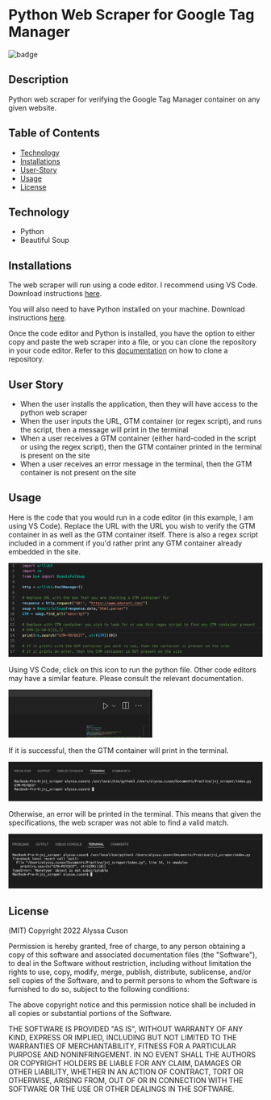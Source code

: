 # Python Web Scraper for Google Tag Manager

![badge](https://img.shields.io/static/v1?label=license&message=MIT&color=blue)

## Description

Python web scraper for verifying the Google Tag Manager container on any given website.

## Table of Contents

-   [Technology](#technology)
-   [Installations](#installations)
-   [User-Story](#user-story)
-   [Usage](#usage)
-   [License](#license)

## Technology

- Python
- Beautiful Soup

## Installations

The web scraper will run using a code editor. I recommend using VS Code. Download instructions [here](https://code.visualstudio.com/download).

You will also need to have Python installed on your machine. Download instructions [here](https://www.python.org/downloads/).

Once the code editor and Python is installed, you have the option to either copy and paste the web scraper into a file, or you can clone the repository in your code editor. Refer to this [documentation](https://docs.github.com/en/repositories/creating-and-managing-repositories/cloning-a-repository) on how to clone a repository.

## User Story

- When the user installs the application, then they will have access to the python web scraper
- When the user inputs the URL, GTM container (or regex script), and runs the script, then a message will print in the terminal
- When a user receives a GTM container (either hard-coded in the script or using the regex script), then the GTM container printed in the terminal is present on the site
- When a user receives an error message in the terminal, then the GTM container is not present on the site

## Usage
Here is the code that you would run in a code editor (in this example, I am using VS Code). Replace the URL with the URL you wish to verify the GTM container in as well as the GTM container itself. There is also a regex script included in a comment if you'd rather print any GTM container already embedded in the site.

![screenshot](./assets/code.png)

Using VS Code, click on this icon to run the python file. Other code editors may have a similar feature. Please consult the relevant documentation.

![screenshot](./assets/run.png)

If it is successful, then the GTM container will print in the terminal.

![screenshot](./assets/terminal-success.png)

Otherwise, an error will be printed in the terminal. This means that given the specifications, the web scraper was not able to find a valid match.

![screenshot](./assets/terminal-error.png)

## License
(MIT) Copyright 2022 Alyssa Cuson

Permission is hereby granted, free of charge, to any person obtaining a copy of this software and associated documentation files (the "Software"), to deal in the Software without restriction, including without limitation the rights to use, copy, modify, merge, publish, distribute, sublicense, and/or sell copies of the Software, and to permit persons to whom the Software is furnished to do so, subject to the following conditions:

The above copyright notice and this permission notice shall be included in all copies or substantial portions of the Software.

THE SOFTWARE IS PROVIDED "AS IS", WITHOUT WARRANTY OF ANY KIND, EXPRESS OR IMPLIED, INCLUDING BUT NOT LIMITED TO THE WARRANTIES OF MERCHANTABILITY, FITNESS FOR A PARTICULAR PURPOSE AND NONINFRINGEMENT. IN NO EVENT SHALL THE AUTHORS OR COPYRIGHT HOLDERS BE LIABLE FOR ANY CLAIM, DAMAGES OR OTHER LIABILITY, WHETHER IN AN ACTION OF CONTRACT, TORT OR OTHERWISE, ARISING FROM, OUT OF OR IN CONNECTION WITH THE SOFTWARE OR THE USE OR OTHER DEALINGS IN THE SOFTWARE.
